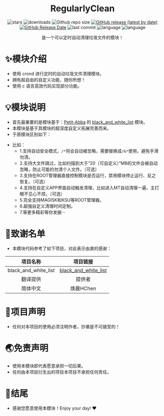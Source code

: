 <div align="center">
<h1>RegularlyClean</h1>

![stars](https://img.shields.io/github/stars/HChenX/RegularlyClean?style=flat)
![downloads](https://img.shields.io/github/downloads/HChenX/RegularlyClean/total)
![Github repo size](https://img.shields.io/github/repo-size/HChenX/RegularlyClean)
[![GitHub release (latest by date)](https://img.shields.io/github/v/release/HChenX/RegularlyClean)](https://github.com/HChenX/RegularlyClean/releases)
[![GitHub Release Date](https://img.shields.io/github/release-date/HChenX/RegularlyClean)](https://github.com/HChenX/RegularlyClean/releases)
![last commit](https://img.shields.io/github/last-commit/HChenX/RegularlyClean?style=flat)
![language](https://img.shields.io/badge/language-shell-purple)
![language](https://img.shields.io/badge/language-c-purple)

[//]: # (<p><b><a href="README-en.md">English</a> | <a href="README.md">简体中文</a></b></p>)
<p>是一个可以定时自动清理垃圾文件的模块！</p>
</div>

# ✨模块介绍

- 使用 crond 进行定时的自动垃圾文件清理模块。
- 拥有超自由的自定义功能，随你所想！
- 使用 c 语言高效代码实现部分功能。

# 💡模块说明

- 首先最重要的是模块基于：[Petit-Abba](https://github.com/Petit-Abba)
  的 [black_and_white_list](https://github.com/Petit-Abba/black_and_white_list) 模块。
- 本模块是基于其模块的超深度自定义拓展完善而来。
- 于原模块区别如下：

* 比如：
  * 1.支持自动安全模式，`/*`将会自动被忽略，需要替换成`/&*`使用，避免手滑勿清。
  * 2.支持大文件跳过，比如扫描到大于“20（可自定义）”MB的文件会被自动忽略，防止可能的勿清个人文件。（可选）
  * 3.支持在ROOT管理器直接控制模块是否运行，禁用模块停止运行、反之恢复。（可选）
  * 4.支持在自定义APP界面自动触发清理，比如进入MT自动清理一遍，主打眼不见心不烦。（可选）
  * 5.完全支持MAGISK和KSU等ROOT管理器。
  * 6.超强自定义清理时间定制。
  * 7.等更多精彩等你发掘···

# 🙏致谢名单

- 本模块代码参考了如下项目，对此表示由衷的感谢：

|         项目名称         |                                    项目链接                                    |
|:--------------------:|:--------------------------------------------------------------------------:|
| black_and_white_list | [black_and_white_list](https://github.com/Petit-Abba/black_and_white_list) |
|         翻译提供         |                                    提供者                                     |
|         简体中文         |                                  焕晨HChen                                   |

# 📢项目声明

- 任何对本项目的使用必须注明作者，抄袭是不可接受的！

# 🌏免责声明

- 使用本模块即代表愿意承担一切后果。
- 任何由本项目衍生出的项目本项目不承担任何责任。

# 🎉结尾

- 感谢您愿意使用本模块！Enjoy your day! ♥️
